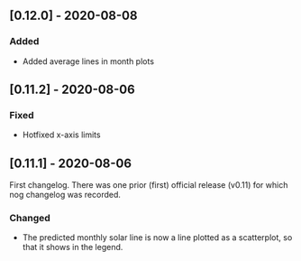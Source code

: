 ## [0.12.0] - 2020-08-08
### Added
- Added average lines in month plots

## [0.11.2] - 2020-08-06
### Fixed
- Hotfixed x-axis limits

## [0.11.1] - 2020-08-06
First changelog. There was one prior (first) official release (v0.11) for which nog changelog was recorded.
### Changed
- The predicted monthly solar line is now a line plotted as a scatterplot, so that it shows in the legend.